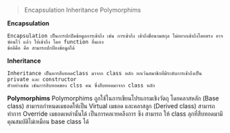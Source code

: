 >Encapsulation Inheritance Polymorphims

**Encapsulation**

    Encapsulation เป็นการปกปิดข้อมูลการเข้าถึง เช่น การเข้าถึง เข้าถึงชื่อนามสกุล ไม่อยากเข้าถึงโดยตรง อาจซ่อนไว้ แล้ว ให้เข้าถึง โดย function อื่นเอง
    ข้อดีคือ คือ สามารถปกป้องข้อมูลได้

**Inheritance**

    Inheritance เป็นหารสืบทอดclass มาจาก class หลัก ยกเว้นสมาชิกที่มีระดับการเข้าถึงเป็น private และ constructor
    ตัวอย่างเช่น เช่นการสิบทอดของ clss คน ซึ่งสืบทอดมาจาก class หลัก

**Polymorphims**
    Polymorphims ถูกใช้ในการเขียนโปรแกรมเชิงวัตถุ โดยคลาสหลัก (Base class) สามารถกำหนดเมธอดให้เป็น Virtual เมธอด และคลาสลูก (Derived class) สามารถทำการ Override เมธอดเหล่านั้นได้ เป็นการคลเายคลึงการ ซึง สามารถ
    ให้ class ลุกที่สืบทอดมามีคุณสมบัติไม่เหมือน base class ได้